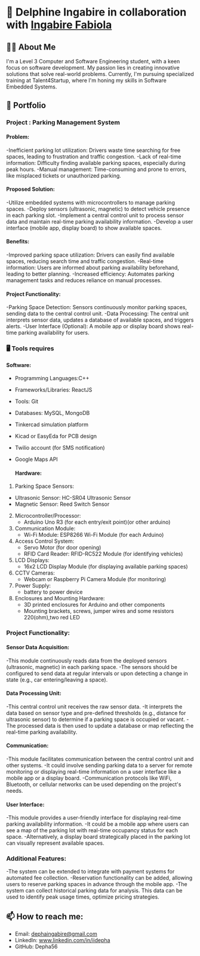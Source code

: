 # 🚀 Delphine Ingabire in collaboration with [Ingabire Fabiola](https://github.com/fabiola)


## 👨‍💻 About Me

I'm a Level 3 Computer and Software Engineering student, with a keen focus on software development. My passion lies in creating innovative solutions that solve real-world problems. Currently, I'm pursuing specialized training at Talent4Startup, where I'm honing my skills in Software Embedded Systems.


## 🎯 Portfolio

### Project : Parking Management System

#### Problem:

-Inefficient parking lot utilization: Drivers waste time searching for free spaces, leading to frustration and traffic congestion.
-Lack of real-time information: Difficulty finding available parking spaces, especially during peak hours.
-Manual management: Time-consuming and prone to errors, like misplaced tickets or unauthorized parking.

#### Proposed Solution:

-Utilize embedded systems with microcontrollers to manage parking spaces.
-Deploy sensors (ultrasonic, magnetic) to detect vehicle presence in each parking slot.
-Implement a central control unit to process sensor data and maintain real-time parking availability information.
-Develop a user interface (mobile app, display board) to show available spaces.

#### Benefits:

-Improved parking space utilization: Drivers can easily find available spaces, reducing search time and traffic congestion.
-Real-time information: Users are informed about parking availability beforehand, leading to better planning.
-Increased efficiency: Automates parking management tasks and reduces reliance on manual processes.

#### Project Functionality:

-Parking Space Detection: Sensors continuously monitor parking spaces, sending data to the central control unit.
-Data Processing: The central unit interprets sensor data, updates a database of available spaces, and triggers alerts.
-User Interface (Optional): A mobile app or display board shows real-time parking availability for users.

### 🖥️ Tools requires
#### Software:
- Programming Languages:C++
- Frameworks/Libraries: ReactJS
- Tools: Git
- Databases: MySQL, MongoDB
- Tinkercad simulation platform
- Kicad or EasyEda for PCB design
- Twilio account (for SMS notification)
- Google Maps API

  #### Hardware:
 1. Parking Space Sensors:
   - Ultrasonic Sensor: HC-SR04 Ultrasonic Sensor
   - Magnetic Sensor: Reed Switch Sensor
2. Microcontroller/Processor:
   - Arduino Uno R3 (for each entry/exit point)(or other arduino)
3. Communication Module:
   - Wi-Fi Module: ESP8266 Wi-Fi Module (for each Arduino)
4. Access Control System:
   - Servo Motor (for door opening)
   - RFID Card Reader: RFID-RC522 Module (for identifying vehicles)
5. LCD Displays:
   - 16x2 LCD Display Module (for displaying available parking spaces)
6. CCTV Cameras:
   - Webcam or Raspberry Pi Camera Module (for monitoring)
7. Power Supply:
   - battery to power device  
8. Enclosures and Mounting Hardware:
   - 3D printed enclosures for Arduino and other components
   - Mounting brackets, screws, jumper wires and some resistors 220(ohm),two red LED

### Project Functionality:

#### Sensor Data Acquisition:

-This module continuously reads data from the deployed sensors (ultrasonic, magnetic) in each parking space.
-The sensors should be configured to send data at regular intervals or upon detecting a change in state (e.g., car entering/leaving a space).

#### Data Processing Unit:

-This central control unit receives the raw sensor data.
-It interprets the data based on sensor type and pre-defined thresholds (e.g., distance for ultrasonic sensor) to determine if a parking space is occupied or vacant.
-The processed data is then used to update a database or map reflecting the real-time parking availability.

#### Communication:

-This module facilitates communication between the central control unit and other systems.
-It could involve sending parking data to a server for remote monitoring or displaying real-time information on a user interface like a mobile app or a display board.
-Communication protocols like WiFi, Bluetooth, or cellular networks can be used depending on the project's needs.

#### User Interface:

-This module provides a user-friendly interface for displaying real-time parking availability information.
-It could be a mobile app where users can see a map of the parking lot with real-time occupancy status for each space.
-Alternatively, a display board strategically placed in the parking lot can visually represent available spaces.

### Additional Features:

-The system can be extended to integrate with payment systems for automated fee collection. 
-Reservation functionality can be added, allowing users to reserve parking spaces in advance through the mobile app.
-The system can collect historical parking data for analysis. This data can be used to identify peak usage times, optimize pricing strategies.

## 📫 How to reach me:

- Email: dephaingabire@gmail.com
- LinkedIn: www.linkedin.com/in/iidepha
- GitHub: Depha56








